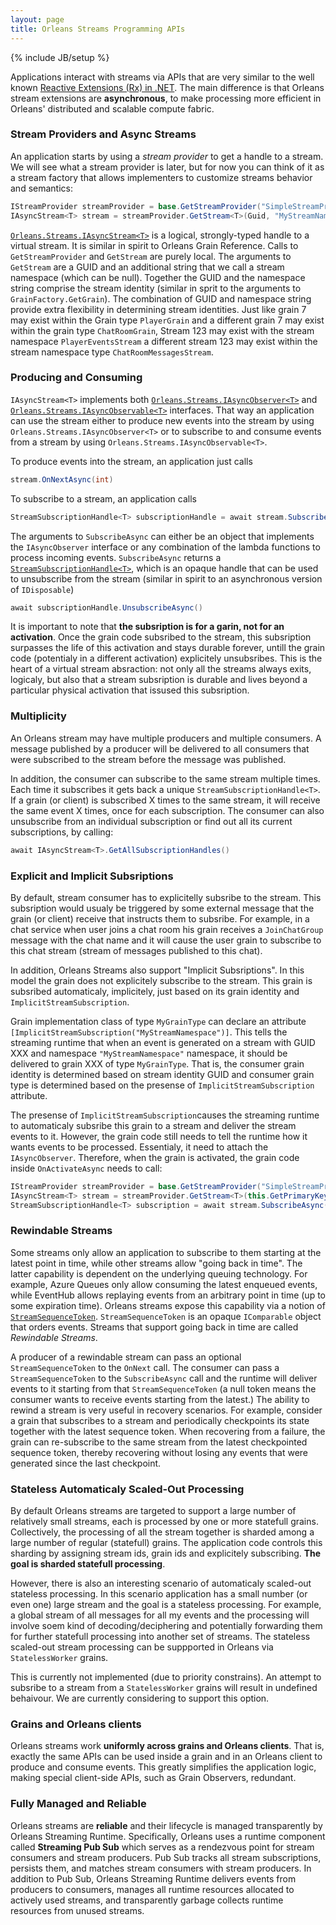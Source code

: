 ```yaml
---
layout: page
title: Orleans Streams Programming APIs
---
```

{% include JB/setup %}

Applications interact with streams via APIs that are very similar to the well known [Reactive Extensions (Rx) in .NET](https://msdn.microsoft.com/en-us/data/gg577609.aspx). The main difference is that Orleans stream extensions are **asynchronous**, to make processing more efficient in Orleans' distributed and scalable compute fabric. 

### Stream Providers and Async Streams

An application starts by using a *stream provider* to get a handle to a stream. We will see what a stream provider is later, but for now you can think of it as a stream factory that allows implementers to customize streams behavior and semantics:

``` csharp
IStreamProvider streamProvider = base.GetStreamProvider("SimpleStreamProvider"); 
IAsyncStream<T> stream = streamProvider.GetStream<T>(Guid, "MyStreamNamespace"); 
```

[`Orleans.Streams.IAsyncStream<T>`](https://github.com/dotnet/orleans/blob/master/src/Orleans/Streams/Core/IAsyncStream.cs) is a logical, strongly-typed handle to a virtual stream. It is similar in spirit to Orleans Grain Reference. Calls to `GetStreamProvider` and `GetStream` are purely local. The arguments to `GetStream` are a GUID and an additional string that we call a stream namespace (which can be null). Together the GUID and the namespace string comprise the stream identity (similar in sprit to the arguments to `GrainFactory.GetGrain`). The combination of GUID and namespace string provide extra flexibility in determining stream identities. Just like grain 7 may exist within the Grain type `PlayerGrain` and a different grain 7 may exist within the grain type `ChatRoomGrain`, Stream 123 may exist with the stream namespace `PlayerEventsStream` a different stream 123 may exist within the stream namespace type `ChatRoomMessagesStream`.


### Producing and Consuming

`IAsyncStream<T>` implements both 
[`Orleans.Streams.IAsyncObserver<T>`](https://github.com/dotnet/orleans/blob/master/src/Orleans/Streams/Core/IAsyncObserver.cs) and
[`Orleans.Streams.IAsyncObservable<T>`](https://github.com/dotnet/orleans/blob/master/src/Orleans/Streams/Core/IAsyncObservable.cs) interfaces.
That way an application can use the stream either to produce new events into the stream by using `Orleans.Streams.IAsyncObserver<T>` or to subscribe to and consume events from a stream by using `Orleans.Streams.IAsyncObservable<T>`.

To produce events into the stream, an application just calls 

``` csharp
stream.OnNextAsync(int)
```

To subscribe to a stream, an application calls  

``` csharp
StreamSubscriptionHandle<T> subscriptionHandle = await stream.SubscribeAsync(onNextAsync, onErrorAsync, onCompletedAsync)
```

The arguments to `SubscribeAsync` can either be an object that implements the `IAsyncObserver` interface or any combination of the lambda functions to process incoming events. `SubscribeAsync` returns a [`StreamSubscriptionHandle<T>`](https://github.com/dotnet/orleans/blob/master/src/Orleans/Streams/Core/StreamSubscriptionHandle.cs), which is an opaque handle that can be used to unsubscribe from the stream (similar in spirit to an asynchronous version of `IDisposable`)

``` csharp
await subscriptionHandle.UnsubscribeAsync()
```

It is important to note that **the subsription is for a garin, not for an activation**. Once the grain code subsribed to the stream, this subsription surpasses the life of this activation and stays durable forever, untill the grain code (potentialy in a different activation) explicitely unsubsribes. This is the heart of a virtual stream absraction: not only all the streams always exits, logicaly, but also that a stream subsription is durable and lives beyond a particular physical activation that issused this subsription. 


### Multiplicity

An Orleans stream may have multiple producers and multiple consumers. A message published by a producer will be delivered to all consumers that were subscribed to the stream before the message was published.

In addition, the consumer can subscribe to the same stream multiple times. Each time it subscribes it gets back a unique `StreamSubscriptionHandle<T>`. If a grain (or client) is subscribed X times to the same stream, it will receive the same event X times, once for each subscription. The consumer can also unsubscribe from an individual subscription or find out all its current subscriptions, by calling:

``` csharp
await IAsyncStream<T>.GetAllSubscriptionHandles()
```


### Explicit and Implicit Subsriptions

By default, stream consumer has to explicitelly subsribe to the stream. This subsription would usualy be triggered by some external message that the grain (or client) receive that instructs them to subsribe. For example, in a chat service when user joins a chat room his grain receives a `JoinChatGroup` message with the chat name and it will cause the user grain to subscribe to this chat stream (stream of messages published to this chat).

In addition, Orleans Streams also support "Implicit Subsriptions". In this model the grain does not explicitely subscribe to the stream. This grain is subsribed automaticaly, implicitely, just based on its grain identity and `ImplicitStreamSubscription`.

Grain implementation class of type `MyGrainType` can declare an attribute `[ImplicitStreamSubscription("MyStreamNamespace")]`. This tells the streaming runtime that when an event is generated on a stream with GUID XXX and namespace `"MyStreamNamespace"` namespace, it should be delivered to grain XXX of type `MyGrainType`. That is, the consumer grain identity is determined based on stream identity GUID and consumer grain type is determined based on the presense of `ImplicitStreamSubscription` attribute.

The presense of `ImplicitStreamSubscription`causes the streaming runtime to automaticaly subsribe this grain to a stream and deliver the stream events to it. However, the grain code still needs to tell the runtime how it wants events to be processed. Essentialy, it need to attach the `IAsyncObserver`. Therefore, when the grain is activated, the grain code inside `OnActivateAsync` needs to call: 

``` csharp
IStreamProvider streamProvider = base.GetStreamProvider("SimpleStreamProvider"); 
IAsyncStream<T> stream = streamProvider.GetStream<T>(this.GetPrimaryKey(), "MyStreamNamespace"); 
StreamSubscriptionHandle<T> subscription = await stream.SubscribeAsync(IAsyncObserver<T>);  
```

### Rewindable Streams

Some streams only allow an application to subscribe to them starting at the latest point in time, while other streams allow "going back in time". The latter capability is dependent on the underlying queuing technology. For example, Azure Queues only allow consuming the latest enqueued events, while EventHub allows replaying events from an arbitrary point in time (up to some expiration time). Orleans streams expose this capability via a notion of [`StreamSequenceToken`](https://github.com/dotnet/orleans/blob/master/src/Orleans/Streams/Core/StreamSequenceToken.cs). `StreamSequenceToken` is an opaque `IComparable` object that orders events. Streams that support going back in time are called *Rewindable Streams*. 

A producer of a rewindable stream can pass an optional `StreamSequenceToken` to the `OnNext` call. The consumer can pass a `StreamSequenceToken` to the `SubscribeAsync` call and the runtime will deliver events to it starting from that `StreamSequenceToken` (a null token means the consumer wants to receive events starting from the latest.) The ability to rewind a stream is very useful in recovery scenarios. For example, consider a grain that subscribes to a stream and periodically checkpoints its state together with the latest sequence token. When recovering from a failure, the grain can re-subscribe to the same stream from the latest checkpointed sequence token, thereby recovering without losing any events that were generated since the last checkpoint.

### Stateless Automaticaly Scaled-Out Processing

By default Orleans streams are targeted to support a large number of relatively small streams, each is processed by one or more statefull grains. Collectively, the processing of all the stream together is sharded among a large number of regular (statefull) grains. The application code controls this sharding by assigning stream ids, grain ids and explicitely subscribing. **The goal is sharded statefull processing**. 

However, there is also an interesting scenario of automaticaly scaled-out stateless processing. In this scenario application has a small number (or even one) large stream and the goal is a stateless processing. For example, a global stream of all messages for all my events and the processing will involve soem kind of decoding/deciphering and potentially forwarding them for further statefull processing into another set of streams. The stateless scaled-out stream processing can be suppported in Orleans via `StatelessWorker` grains.

This is currently not implemented (due to priority constrains). An attempt to subsribe to a stream from a `StatelessWorker` grains will result in undefined behaivour. We are currently considering to support this option.

### Grains and Orleans clients

Orleans streams work **uniformly across grains and Orleans clients**. That is, exactly the same APIs can be used inside a grain and in an Orleans client to produce and consume events. This greatly simplifies the application logic, making special client-side APIs, such as Grain Observers, redundant.


### Fully Managed and Reliable

Orleans streams are **reliable** and their lifecycle is managed transparently by Orleans Streaming Runtime. Specifically, Orleans uses a runtime component called **Streaming Pub Sub** which serves as a rendezvous point for stream consumers and stream producers. Pub Sub tracks all stream subscriptions, persists them, and matches stream consumers with stream producers. In addition to Pub Sub, Orleans Streaming Runtime delivers events from producers to consumers, manages all runtime resources allocated to actively used streams, and transparently garbage collects runtime resources from unused streams.
